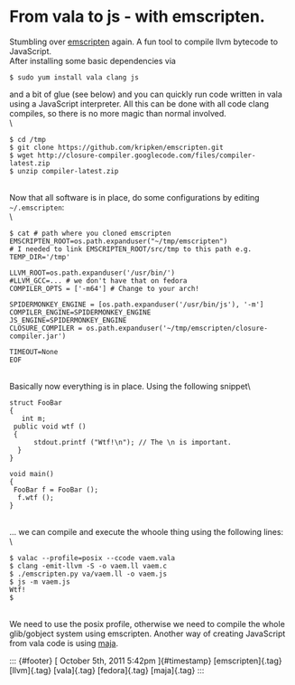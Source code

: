 From vala to js - with emscripten.
==================================

Stumbling over [emscripten](http://emscripten.org/) again. A fun tool to
compile llvm bytecode to JavaScript.\
After installing some basic dependencies via

    $ sudo yum install vala clang js

and a bit of glue (see below) and you can quickly run code written in
vala using a JavaScript interpreter. All this can be done with all code
clang compiles, so there is no more magic than normal involved.\
\

    $ cd /tmp
    $ git clone https://github.com/kripken/emscripten.git
    $ wget http://closure-compiler.googlecode.com/files/compiler-latest.zip
    $ unzip compiler-latest.zip

\
Now that all software is in place, do some configurations by editing
`~/.emscripten`:\
\

    $ cat # path where you cloned emscripten
    EMSCRIPTEN_ROOT=os.path.expanduser("~/tmp/emscripten") 
    # I needed to link EMSCRIPTEN_ROOT/src/tmp to this path e.g. 
    TEMP_DIR='/tmp' 

    LLVM_ROOT=os.path.expanduser('/usr/bin/')
    #LLVM_GCC=... # we don't have that on fedora
    COMPILER_OPTS = ['-m64'] # Change to your arch!

    SPIDERMONKEY_ENGINE = [os.path.expanduser('/usr/bin/js'), '-m']
    COMPILER_ENGINE=SPIDERMONKEY_ENGINE
    JS_ENGINE=SPIDERMONKEY_ENGINE
    CLOSURE_COMPILER = os.path.expanduser('~/tmp/emscripten/closure-compiler.jar')

    TIMEOUT=None
    EOF

\
Basically now everything is in place. Using the following snippet\

``` {.brush:csharp}
struct FooBar
{
   int m;
 public void wtf ()
 {
      stdout.printf ("Wtf!\n"); // The \n is important.
  }
}

void main()
{
 FooBar f = FooBar ();
  f.wtf ();
}
```

\
... we can compile and execute the whoole thing using the following
lines:\
\

    $ valac --profile=posix --ccode vaem.vala
    $ clang -emit-llvm -S -o vaem.ll vaem.c
    $ ./emscripten.py va/vaem.ll -o vaem.js
    $ js -m vaem.js
    Wtf!
    $

\
We need to use the posix profile, otherwise we need to compile the whole
glib/gobject system using emscripten. Another way of creating JavaScript
from vala code is using [maja](https://gitorious.org/lethal-works/maja).

::: {#footer}
[ October 5th, 2011 5:42pm ]{#timestamp} [emscripten]{.tag} [llvm]{.tag}
[vala]{.tag} [fedora]{.tag} [maja]{.tag}
:::
